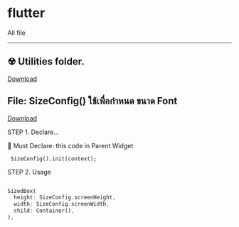 # flutter
All file

---   

## ☢︎ Utilities folder. 

[Download](https://drive.google.com/drive/folders/1FIgXW-fI6l_QCZLKkj1wGu_9nQJw6YxH?usp=sharing)

## File: SizeConfig() ใช้เพื่อกำหนด ขนาด Font

[Download](https://drive.google.com/file/d/1_Y-8hwHWLrPAPEyrxDaegnMoML8FG2aG/view?usp=sharing)

STEP 1. Declare...

🔨 Must Declare: this code in Parent Widget

`  SizeConfig().init(context);  `

STEP 2. Usage

``` dart

SizedBox(  
  height: SizeConfig.screenHeight,
  width: SizeConfig.screenWidth,
  child: Container(),
),

```
